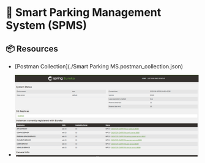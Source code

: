 # 🚗 Smart Parking Management System (SPMS)

## 📦 Resources

- [Postman Collection](./Smart Parking MS.postman_collection.json)

- ![Eureka Dashboard](./docs/Screenshots/eureka_dashboard.png)

